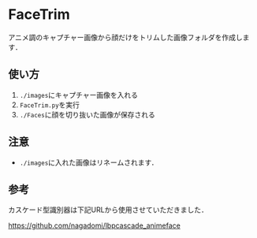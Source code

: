 # FaceTrim

アニメ調のキャプチャー画像から顔だけをトリムした画像フォルダを作成します．



## 使い方

1. ```./images```にキャプチャー画像を入れる
2. ```FaceTrim.py```を実行
3. ```./Faces```に顔を切り抜いた画像が保存される





## 注意

* ```./images```に入れた画像はリネームされます．



## 参考 

カスケード型識別器は下記URLから使用させていただきました．

https://github.com/nagadomi/lbpcascade_animeface